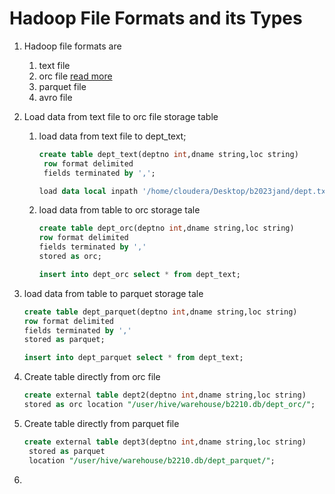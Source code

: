# Hadoop File Formats and its Types

1. Hadoop file formats are
    1. text file
    2. orc file [read more](https://cwiki.apache.org/confluence/display/hive/languagemanual+orc)
    3. parquet file
    4. avro file
2. Load data from text file to orc file storage table
    1. load data from text file to dept_text;
        ``` sql
        create table dept_text(deptno int,dname string,loc string)
         row format delimited
         fields terminated by ',';
        ```
        ``` sql
        load data local inpath '/home/cloudera/Desktop/b2023jand/dept.txt' into table dept_text;

        ```
    2. load data from table to orc storage tale
        ``` sql
        create table dept_orc(deptno int,dname string,loc string)
        row format delimited
        fields terminated by ','
        stored as orc;
        ```
        ``` sql 
        insert into dept_orc select * from dept_text;
        ```
3.  load data from table to parquet storage tale

    ``` sql
    create table dept_parquet(deptno int,dname string,loc string)
    row format delimited
    fields terminated by ','
    stored as parquet;
    ```
    ``` sql 
    insert into dept_parquet select * from dept_text;
    ```
4. Create table directly from orc file

    ``` sql
    create external table dept2(deptno int,dname string,loc string)
    stored as orc location "/user/hive/warehouse/b2210.db/dept_orc/";    
    ```
5. Create table directly from parquet file

    ``` sql
    create external table dept3(deptno int,dname string,loc string)
     stored as parquet
     location "/user/hive/warehouse/b2210.db/dept_parquet/";
    ```
6. 
